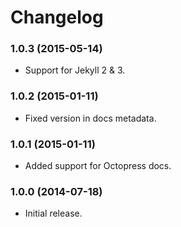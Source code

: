 # Changelog

### 1.0.3 (2015-05-14)
- Support for Jekyll 2 & 3.

### 1.0.2 (2015-01-11)

- Fixed version in docs metadata.

### 1.0.1 (2015-01-11)

- Added support for Octopress docs.

### 1.0.0 (2014-07-18)

- Initial release.
